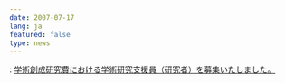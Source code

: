 ```yaml
---
date: 2007-07-17
lang: ja
featured: false
type: news
---
```

: <a href="2007/koubo070717.pdf">学術創成研究費における学術研究支援員（研究者）を募集いたしました。</a>
